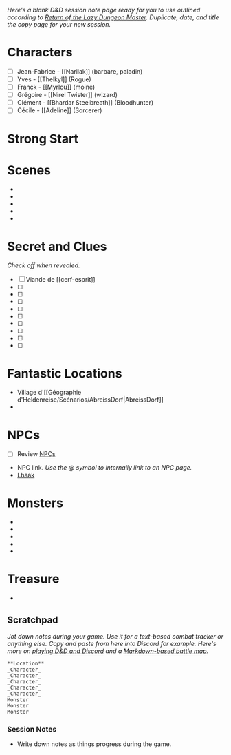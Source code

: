 

*Here's a blank D&D session note page ready for you to use outlined according to [Return of the Lazy Dungeon Master](https://slyflourish.com/returnofthelazydm/index.html). Duplicate, date, and title the copy page for your new session.* 

# Characters

- [ ]  Jean-Fabrice -  [[Narllak]] (barbare, paladin)
- [ ] Yves - [[Thelkyl]] (Rogue)
- [ ] Franck - [[Myrlou]] (moine)
- [ ] Grégoire - [[Nirel Twister]] (wizard)
- [ ] Clément - [[Bhardar Steelbreath]] (Bloodhunter)
- [ ] Cécile - [[Adeline]] (Sorcerer)

# Strong Start



# Scenes

- 
- 
- 
- 
- 

# Secret and Clues

*Check off when revealed.*

- [ ]  Viande de [[cerf-esprit]]
- [ ]  
- [ ]  
- [ ]  
- [ ]  
- [ ]  
- [ ]  
- [ ]  
- [ ]  
- [ ]  

# Fantastic Locations

- Village d'[[Géographie d'Heldenreise/Scénarios/AbreissDorf|AbreissDorf]]
- 

# NPCs

- [ ]  Review [NPCs](NPCs%20b0ce924b56f44889ab4272a14ab39f0e.md)
- NPC link. *Use the @ symbol to internally link to an NPC page.*
- [Lhaak](https://www.notion.so/Lhaak-471bf85ebd2a451593c17264fd871903?pvs=21)

# Monsters

- 
- 
- 
- 
- 

# Treasure


- 

## Scratchpad

*Jot down notes during your game. Use it for a text-based combat tracker or anything else. Copy and paste from here into Discord for example. Here's more on [playing D&D and Discord](https://slyflourish.com/playing_dnd_over_discord.html) and a [Markdown-based battle map](https://slyflourish.com/text-based_battle_maps.html).*

```
**Location**
_Character_
_Character_
_Character_
_Character_
_Character_
Monster
Monster
Monster
```

### Session Notes

- Write down notes as things progress during the game.